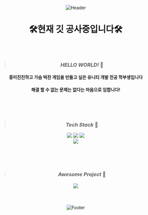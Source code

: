 <div align=center>
  
![Header](https://capsule-render.vercel.app/api?type=waving&color=timeGradient&height=200&section=header&text=Exciting%20Developer%20YuJin!&fontSize=50)

# 🛠현재 깃 공사중입니다🛠

<br><br>

>### *HELLO WORLD!* 🐬

#### 흥미진진하고 가슴 벅찬 게임을 만들고 싶은 유니티 개발 전공 학부생입니다

#### 해결 할 수 없는 문제는 없다는 마음으로 임합니다!


<br/><br/><br/>

>###  *Tech Stack* 🐋

<img src="https://img.shields.io/badge/UNITY-FFFFFF?style=flat&logo=unity&logoColor=black"/>
<img src="https://img.shields.io/badge/CSharp-239120?style=flat&logo=csharp&logoColor=black"/>
<img src="https://img.shields.io/badge/PhotonNetwork-4479A1?style=flat&logo=photonnetwork&logoColor=black"/>

<br/>
<img src="https://img.shields.io/badge/DotDesign-D9E2FA?style=flat&logo=aseprite&logoColor=black"/>


<br/><br/><br/>

>###  ***Awesome Project*** 🐳


#### [<img src="https://img.shields.io/badge/Unity와 Pun을 이용한 3D로비 및 다중 방 입장형태 온라인 게임-6876EB?style=flat&logo=condaforge&logoColor=white"/>](https://github.com/Goonbam/ProjectHIM.git)


<br/><br/>
![Footer](https://capsule-render.vercel.app/api?type=waving&color=337CEB&height=200&section=footer)

</div>
